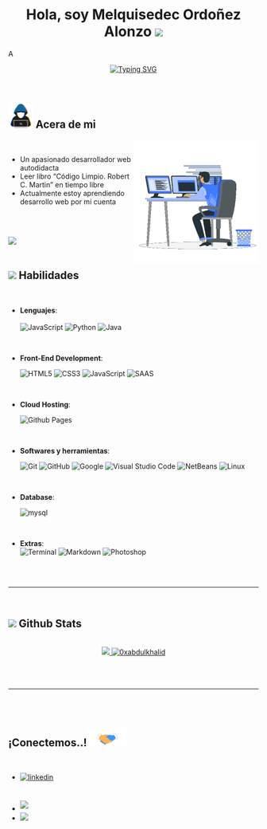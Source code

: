 
<h1 align="center"><b>Hola, soy Melquisedec Ordoñez Alonzo </b><img src="https://media.giphy.com/media/hvRJCLFzcasrR4ia7z/giphy.gif" width="35"></h1>
<!--  -->A
<p align="center">
  <a href="https://git.io/typing-svg"><img src="https://readme-typing-svg.herokuapp.com?font=Fira+Code&duration=2497&pause=500&width=435&lines=Melkisetek+o+Melquisedec+Ordo%C3%B1ez..;Desarrollador+web+autodidacta%2C;Estudiante+de+Ing.+en+Sistemas%2C;Activo+%2B+Alumno+%2F+Investigador%2C;Me+encanta+aprender+cosas+nuevas.." alt="Typing SVG" /></a>
</p>



<br>



	
## <picture><img src = "https://github.com/0xAbdulKhalid/0xAbdulKhalid/raw/main/assets/mdImages/about_me.gif" width = 50px></picture> **Acera de mi**

<picture> <img align="right" src="https://github.com/0xAbdulKhalid/0xAbdulKhalid/raw/main/assets/mdImages/Right_Side.gif" width = 250px></picture>

<br>

- Un apasionado desarrollador web autodidacta
- Leer libro “Código Limpio. Robert C. Martin” en tiempo libre
- Actualmente estoy aprendiendo desarrollo web por mi cuenta
<!-- - Personal website [link](https://www.0xabdulkhalid.ml) -->
<!-- - Actualmente estoy abierto para una pasantía o una nueva oportunidad laboral, este es [mi currículum] (https://read.cv/0xabdulkhalid) -->

<br><br>

<img src="https://user-images.githubusercontent.com/73097560/115834477-dbab4500-a447-11eb-908a-139a6edaec5c.gif"><br><br>

## <img src="https://media2.giphy.com/media/QssGEmpkyEOhBCb7e1/giphy.gif?cid=ecf05e47a0n3gi1bfqntqmob8g9aid1oyj2wr3ds3mg700bl&rid=giphy.gif" width ="25"><b> Habilidades</b>
<br>

<p align="center">

- **Lenguajes**:
  <br>
  <br>
   ![JavaScript](https://img.shields.io/badge/JavaScript-323330?style=for-the-badge&logo=javascript&logoColor=F7DF1E)
   ![Python](https://img.shields.io/badge/Python%20-%2314354C.svg?style=for-the-badge&logo=python&logoColor=white)
   ![Java](https://img.shields.io/badge/Java-ED8B00?style=for-the-badge&logo=openjdk&logoColor=white)
   
<br>   
    
- **Front-End Development**:

   ![HTML5](https://img.shields.io/badge/HTML5%20-%23E34F26.svg?style=for-the-badge&logo=html5&logoColor=white)
   ![CSS3](https://img.shields.io/badge/CSS%20-%231572B6.svg?style=for-the-badge&logo=css3&logoColor=white)
   ![JavaScript](https://img.shields.io/badge/JavaScript%20-%23F7DF1E.svg?style=for-the-badge&logo=javascript&logoColor=black)
   ![SAAS](https://img.shields.io/badge/Sass-CC6699?style=for-the-badge&logo=sass&logoColor=white)
<br>

- **Cloud Hosting**:

    ![Github Pages](https://img.shields.io/badge/GitHub%20Pages-%23327FC7.svg?style=for-the-badge&logo=github&logoColor=white)
    
<br>

- **Softwares y herramientas**:

    ![Git](https://img.shields.io/badge/git-%23F05033.svg?style=for-the-badge&logo=git&logoColor=white)
    ![GitHub](https://img.shields.io/badge/github-%23121011.svg?style=for-the-badge&logo=github&logoColor=white)
    ![Google](https://img.shields.io/badge/google-%234285F4.svg?style=for-the-badge&logo=google&logoColor=white)
    ![Visual Studio Code](https://img.shields.io/badge/Visual%20Studio%20Code-0078d7.svg?style=for-the-badge&logo=visual-studio-code&logoColor=white)
    ![NetBeans](https://img.shields.io/badge/apache%20netbeans-1B6AC6?style=for-the-badge&logo=apache%20netbeans%20IDE&logoColor=white)
    ![Linux](https://img.shields.io/badge/Linux-FCC624?style=for-the-badge&logo=linux&logoColor=black) 

<br>

- **Database**:
  
   ![mysql](https://img.shields.io/badge/MySQL-00000F?style=for-the-badge&logo=mysql&logoColor=white)
<br>

- **Extras**:
  <br>
  ![Terminal](https://img.shields.io/badge/Terminal-%23054020?style=for-the-badge&logo=gnu-bash&logoColor=white)
  ![Markdown](https://img.shields.io/badge/markdown-%23000000.svg?style=for-the-badge&logo=markdown&logoColor=white)
  ![Photoshop](https://img.shields.io/badge/Adobe%20Photoshop-31A8FF?style=for-the-badge&logo=Adobe%20Photoshop&logoColor=black)
 <p>
    
 

<br>
<br>

-----

<br>


## <img src="https://media.giphy.com/media/iY8CRBdQXODJSCERIr/giphy.gif" width="35"><b> Github Stats </b>
<br>

<div align="center">

<a href="https://github.com/0xabdulkhalid/">
  <img src="https://github-readme-stats.vercel.app/api?username=0xabdulkhalid&include_all_commits=true&count_private=true&show_icons=true&line_height=20&title_color=7A7ADB&icon_color=2234AE&text_color=D3D3D3&bg_color=0,000000,130F40" width="450"/>
  <img src="https://github-readme-stats.vercel.app/api/top-langs?username=0xabdulkhalid&show_icons=true&locale=en&layout=compact&line_height=20&title_color=7A7ADB&icon_color=2234AE&text_color=D3D3D3&bg_color=0,000000,130F40" width="375"  alt="0xabdulkhalid"/>

</a>
</div>

<br>
<br>
<br>

-----

<br>
<br>

## <b> ¡Conectemos..!</b><img src="https://github.com/0xAbdulKhalid/0xAbdulKhalid/raw/main/assets/mdImages/handshake.gif" width ="80">
<br>
<div align='left'>

<ul>

<li>
<a target="_blank" href="https://www.linkedin.com/in/melquisedec-ordo%C3%B1ez-alonzo-436128314/" >
<img src="https://img.shields.io/badge/linkedin:  Melquisedec-%2300acee.svg?color=405DE6&style=for-the-badge&logo=linkedin&logoColor=white" alt=linkedin style="margin-bottom: 5px;"/>
</a>
</li>

<br>

<!-- <li>
<a href="https://twitter.com/0xabdulkhalid" target="_blank">
<img src="https://img.shields.io/badge/twitter:  Melquisedec-%2300acee.svg?color=1DA1F2&style=for-the-badge&logo=twitter&logoColor=white" alt=twitter style="margin-bottom: 5px;"/>
</a>
</li> -->

<br>

<li>
<a target="_blank" href="maito: elmenk2018@gmail.com">
<img src="https://img.shields.io/badge/gmail: elmenk2018@gmail.com -%23EA4335.svg?style=for-the-badge&logo=gmail&logoColor=white" t=mail style="margin-bottom: 5px;" />
</a>
</li>

<li>
	<a target="_blank" href="https://www.facebook.com/guidman.melordonez/?locale=es_LA">
	<img src="https://img.shields.io/badge/Facebook-1877F2?style=for-the-badge&logo=facebook&logoColor=white">
	</a>
</li>
	
</ul>
</div>


